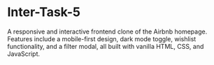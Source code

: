 # Inter-Task-5
A responsive and interactive frontend clone of the Airbnb homepage. Features include a mobile-first design, dark mode toggle, wishlist functionality, and a filter modal, all built with vanilla HTML, CSS, and JavaScript.
